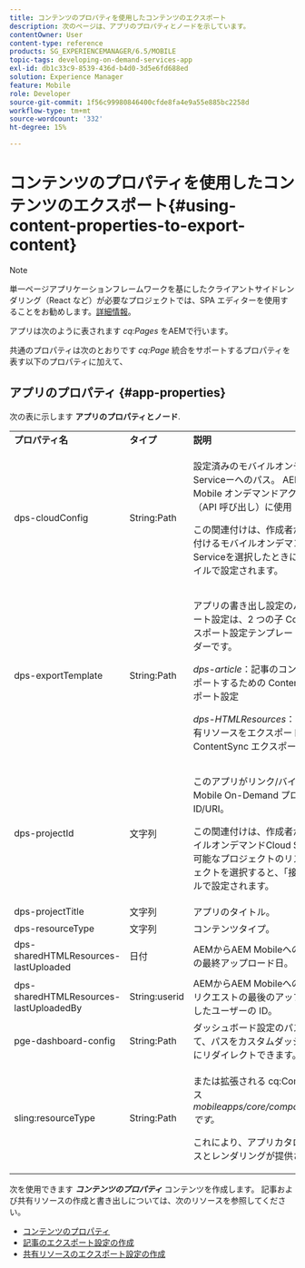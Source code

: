 ```yaml
---
title: コンテンツのプロパティを使用したコンテンツのエクスポート
description: 次のページは、アプリのプロパティとノードを示しています。
contentOwner: User
content-type: reference
products: SG_EXPERIENCEMANAGER/6.5/MOBILE
topic-tags: developing-on-demand-services-app
exl-id: db1c33c9-8539-436d-b4d0-3d5e6fd688ed
solution: Experience Manager
feature: Mobile
role: Developer
source-git-commit: 1f56c99980846400cfde8fa4e9a55e885bc2258d
workflow-type: tm+mt
source-wordcount: '332'
ht-degree: 15%

---
```


# コンテンツのプロパティを使用したコンテンツのエクスポート{#using-content-properties-to-export-content}

>[!NOTE]
>
>単一ページアプリケーションフレームワークを基にしたクライアントサイドレンダリング（React など）が必要なプロジェクトでは、SPA エディターを使用することをお勧めします。[詳細情報](/help/sites-developing/spa-overview.md)。

アプリは次のように表されます *cq:Pages* をAEMで行います。

共通のプロパティは次のとおりです *cq:Page* 統合をサポートするプロパティを表す以下のプロパティに加えて、

## アプリのプロパティ {#app-properties}

次の表に示します **アプリのプロパティとノード**.

<table>
 <tbody>
  <tr>
   <td><strong>プロパティ名</strong></td>
   <td><strong>タイプ</strong></td>
   <td><strong>説明</strong></td>
  </tr>
  <tr>
   <td>dps-cloudConfig</td>
   <td>String:Path</td>
   <td><p>設定済みのモバイルオンデマンドCloud Serviceーへのパス。 AEM Mobileから Mobile オンデマンドアクションへの変換（API 呼び出し）に使用</p> <p>この関連付けは、作成者がアプリを関連付けるモバイルオンデマンドCloud Serviceを選択したときに、接続を管理タイルで設定されます。</p> </td>
  </tr>
  <tr>
   <td>dps-exportTemplate</td>
   <td>String:Path</td>
   <td><p>アプリの書き出し設定のパス。 エクスポート設定は、2 つの子 ContentSync エクスポート設定テンプレートを含むフォルダーです。</p> <p><i>dps-article</i>：記事のコンテンツをエクスポートするための ContentSync エクスポート設定</p> <p><i>dps-HTMLResources</i>：アプリ/記事の共有リソースをエクスポートするための ContentSync エクスポート設定</p> </td>
  </tr>
  <tr>
   <td>dps-projectId</td>
   <td>文字列</td>
   <td><p>このアプリがリンク/バインドされている Mobile On-Demand プロジェクトの ID/URI。</p> <p>この関連付けは、作成者が関連するモバイルオンデマンドCloud Serviceで使用可能なプロジェクトのリストからプロジェクトを選択すると、「接続を管理」タイルで設定されます。</p> </td>
  </tr>
  <tr>
   <td>dps-projectTitle</td>
   <td>文字列</td>
   <td>アプリのタイトル。</td>
  </tr>
  <tr>
   <td>dps-resourceType</td>
   <td>文字列</td>
   <td>コンテンツタイプ。</td>
  </tr>
  <tr>
   <td>dps-sharedHTMLResources-lastUploaded</td>
   <td>日付</td>
   <td>AEMからAEM Mobileへの共有リソースの最終アップロード日。</td>
  </tr>
  <tr>
   <td>dps-sharedHTMLResources-lastUploadedBy</td>
   <td>String:userid</td>
   <td>AEMからAEM Mobileへの共有リソースリクエストの最後のアップロードを実行したユーザーの ID。</td>
  </tr>
  <tr>
   <td>pge-dashboard-config</td>
   <td>String:Path</td>
   <td>ダッシュボード設定のパス。 必要に応じて、パスをカスタムダッシュボード設定にリダイレクトできます。</td>
  </tr>
  <tr>
   <td>sling:resourceType</td>
   <td>String:Path</td>
   <td><p>または拡張される cq:Component へのパス <i>mobileapps/core/components/instance です。</i></p> <p>これにより、アプリカタログにプレゼンスとレンダリングが提供されます。</p> </td>
  </tr>
 </tbody>
</table>

次を使用できます ***コンテンツのプロパティ*** コンテンツを作成します。 記事および共有リソースの作成と書き出しについては、次のリソースを参照してください。

* [コンテンツのプロパティ](/help/mobile/content-properties.md)
* [記事のエクスポート設定の作成](/help/mobile/creating-article-export-configuration.md)
* [共有リソースのエクスポート設定の作成](/help/mobile/creating-shared-resources-export-configuration.md)
